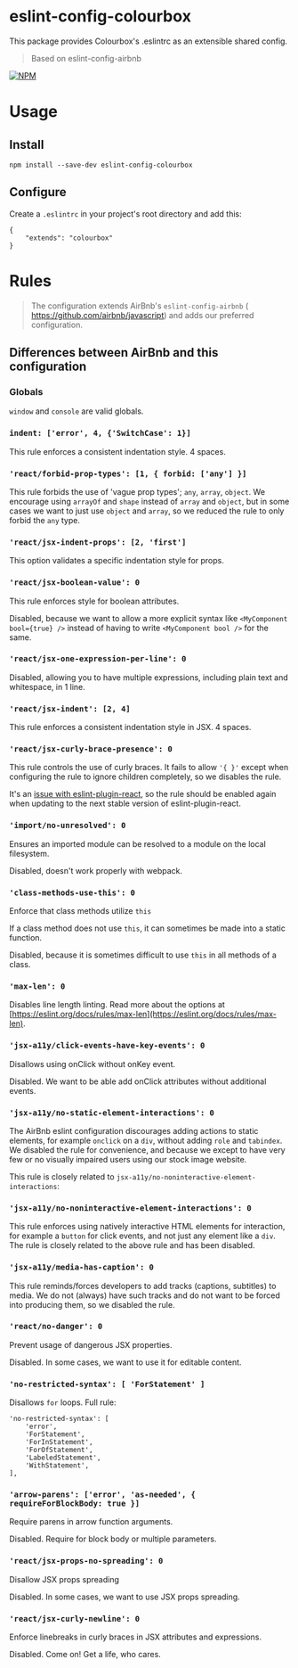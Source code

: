 # eslint-config-colourbox
This package provides Colourbox's .eslintrc as an extensible shared config.
> Based on eslint-config-airbnb

[![NPM](https://img.shields.io/npm/v/eslint-config-colourbox.svg)](https://www.npmjs.com/package/eslint-config-colourbox)

# Usage

## Install

```
npm install --save-dev eslint-config-colourbox
```

## Configure

Create a ```.eslintrc``` in your project's root directory and add this:

```
{
    "extends": "colourbox"
}
```

# Rules

> The configuration extends AirBnb's ```eslint-config-airbnb``` ( https://github.com/airbnb/javascript) and adds our preferred configuration.

## Differences between AirBnb and this configuration

### Globals

```window``` and ```console``` are valid globals.

### ```indent: ['error', 4, {'SwitchCase': 1}]```

This rule enforces a consistent indentation style. 4 spaces.

### ```'react/forbid-prop-types': [1, { forbid: ['any'] }]```

This rule forbids the use of 'vague prop types'; ```any```, ```array```, ```object```. We encourage using ```arrayOf``` and ```shape``` instead of ```array``` and ```object```, but in some cases we want to just use ```object``` and ```array```, so we reduced the rule to only forbid the ```any``` type.

### ```'react/jsx-indent-props': [2, 'first']```

This option validates a specific indentation style for props.

### ```'react/jsx-boolean-value': 0```

This rule enforces style for boolean attributes.

Disabled, because we want to allow a more explicit syntax like `<MyComponent bool={true} />` instead of having to write `<MyComponent bool />` for the same.

### ```'react/jsx-one-expression-per-line': 0```

Disabled, allowing you to have multiple expressions, including plain text and whitespace, in 1 line.

### ```'react/jsx-indent': [2, 4]```

This rule enforces a consistent indentation style in JSX. 4 spaces.

### ```'react/jsx-curly-brace-presence': 0```

This rule controls the use of curly braces. It fails to allow `'{ }'` except when configuring the rule to ignore children completely, so we disables the rule.

It's an [issue with eslint-plugin-react](https://github.com/yannickcr/eslint-plugin-react/issues/1717), so the rule should be enabled again when updating to the next stable version of eslint-plugin-react.

### ```'import/no-unresolved': 0```

Ensures an imported module can be resolved to a module on the local filesystem.

Disabled, doesn't work properly with webpack.

### ```'class-methods-use-this': 0```

Enforce that class methods utilize ```this```

If a class method does not use ```this```, it can sometimes be made into a static function.

Disabled, because it is sometimes difficult to use ```this``` in all methods of a class.

### ```'max-len': 0```

Disables line length linting. Read more about the options at [https://eslint.org/docs/rules/max-len](https://eslint.org/docs/rules/max-len).

### ```'jsx-a11y/click-events-have-key-events': 0```

Disallows using onClick without onKey event.

Disabled. We want to be able add onClick attributes without additional events.

### ```'jsx-a11y/no-static-element-interactions': 0```

The AirBnb eslint configuration discourages adding actions to static elements, for example ```onclick``` on a ```div```, without adding ```role``` and ```tabindex```. We disabled the rule for convenience, and because we except to have very few or no visually impaired users using our stock image website.

This rule is closely related to ```jsx-a11y/no-noninteractive-element-interactions```:

### ```'jsx-a11y/no-noninteractive-element-interactions': 0```

This rule enforces using natively interactive HTML elements for interaction, for example a ```button``` for click events, and not just any element like a ```div```. The rule is closely related to the above rule and has been disabled.

### ```'jsx-a11y/media-has-caption': 0```

This rule reminds/forces developers to add tracks (captions, subtitles) to media. We do not (always) have such tracks and do not want to be forced into producing them, so we disabled the rule.

### ```'react/no-danger': 0```

Prevent usage of dangerous JSX properties.

Disabled. In some cases, we want to use it for editable content.

### ```'no-restricted-syntax': [ 'ForStatement' ]```

Disallows ```for``` loops. Full rule:

```
'no-restricted-syntax': [
    'error',
    'ForStatement',
    'ForInStatement',
    'ForOfStatement',
    'LabeledStatement',
    'WithStatement',
],
```

### ```'arrow-parens': ['error', 'as-needed', { requireForBlockBody: true }]```

Require parens in arrow function arguments.

Disabled. Require for block body or multiple parameters.

### ```'react/jsx-props-no-spreading': 0```

Disallow JSX props spreading

Disabled. In some cases, we want to use JSX props spreading.


### ```'react/jsx-curly-newline': 0```

Enforce linebreaks in curly braces in JSX attributes and expressions.

Disabled. Come on! Get a life, who cares.


